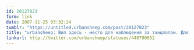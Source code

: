 ```yaml
---
id: 20127823
form: link
date: 2007-11-25 03:32:24
tumblr: "https://untitled.urbansheep.com/post/20127823"
title: "urbansheep: Вип здесь - место для наблюдения за танцполом. Для непривыкших/не любящих танцевать - самое оно. А Букема с Говорящим негром всё равно нет."
linkurl: http://twitter.com/urbansheep/statuses/440790052
---
```


